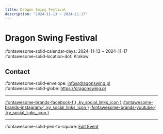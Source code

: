 ```yaml
---
title: Dragon Swing Festival
description: "2024-11-13 ~ 2024-11-17"
---
```


# Dragon Swing Festival 

:fontawesome-solid-calendar-days: 2024-11-13 ~ 2024-11-17  
:fontawesome-solid-location-dot: Krakow  

## Contact

:fontawesome-solid-envelope: <info@dragonswing.pl>  
:fontawesome-solid-globe: <https://dragonswing.pl>  

---

 [:fontawesome-brands-facebook-f:{ .ky_social_links_icon }](https://www.facebook.com/dragonswing.krakow) [:fontawesome-brands-instagram:{ .ky_social_links_icon }](https://instagram.com/dragonswingfestival) [:fontawesome-brands-youtube:{ .ky_social_links_icon }](https://youtube.com/DragonSwingPL)

---

:fontawesome-solid-pen-to-square: [Edit Event](https://github.com/swingdance/events/issues/new?assignees=&labels=update+event&projects=&template=03-update_entity.yml&title=Update%20Event%3A%202024%2Fpl_PL%20%E2%80%A2%20Dragon%20Swing%20Festival&region=pl_PL&year=2024&id=dragon-swing-festival-2024&name=Dragon%20Swing%20Festival&org_id=)
